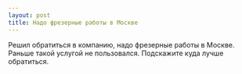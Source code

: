 ```yaml
---
layout: post 
title: Надо фрезерные работы в Москве 
--- 
```

Решил обратиться в компанию, надо фрезерные работы в Москве. Раньше такой услугой не пользовался. Подскажите куда лучше обратиться.